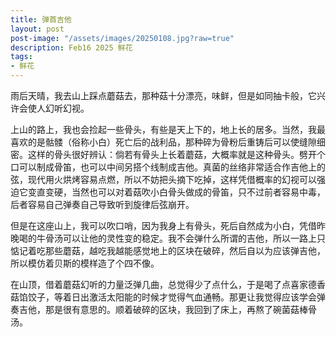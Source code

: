 ```yaml
---
title: 弹首吉他
layout: post
post-image: "/assets/images/20250108.jpg?raw=true"
description: Feb16 2025 鲜花
tags:
- 鲜花
---
```


雨后天晴，我去山上踩点蘑菇去，那种菇十分漂亮，味鲜，但是如同抽卡般，它兴许会使人幻听幻视。

上山的路上，我也会捡起一些骨头，有些是天上下的，地上长的居多。当然，我最喜欢的是骷髅（俗称小白）死亡后的战利品，那种碎为骨粉后重铸后可以使缝隙细密。这样的骨头很好辨认：倘若有骨头上长着蘑菇，大概率就是这种骨头。劈开个口可以制成骨笛，也可以中间另搭个线制成吉他。真菌的丝络非常适合作吉他上的弦，现代用火烘烤容易点燃，所以不妨把头摘下吃掉，这样凭借概率的幻视可以强迫它变直变硬，当然也可以对着菇吹小白骨头做成的骨笛，只不过前者容易中毒，后者容易自己弹奏自己导致听到旋律后弦崩开。

但是在这座山上，我可以吹口哨，因为我身上有骨头，死后自然成为小白，凭借昨晚喝的牛骨汤可以让他的灵性变的稳定。我不会弹什么所谓的吉他，所以一路上只惦记着吃那些蘑菇，越吃我越能感觉地上的区块在破碎，然后自以为应该弹吉他，所以模仿着贝斯的模样造了个四不像。

在山顶，借着蘑菇幻听的力量泛弹几曲，总觉得少了点什么，于是喝了点喜家德香菇馅饺子，等着日出激活太阳能的时候才觉得气血通畅。那更让我觉得应该学会弹奏吉他，那是很有意思的。顺着破碎的区块，我回到了床上，再熬了碗菌菇棒骨汤。
